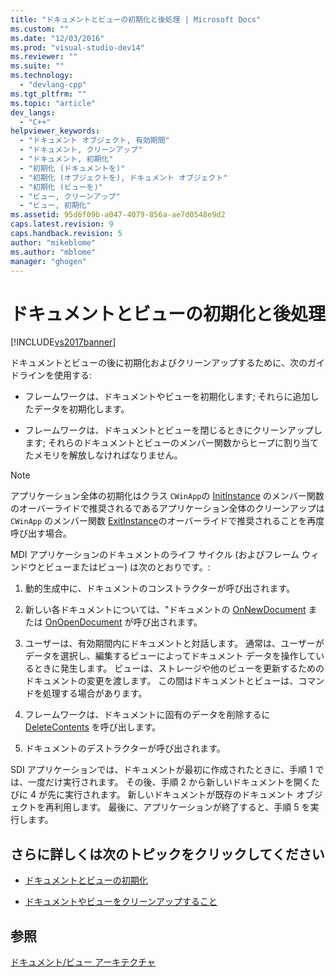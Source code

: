 ```yaml
---
title: "ドキュメントとビューの初期化と後処理 | Microsoft Docs"
ms.custom: ""
ms.date: "12/03/2016"
ms.prod: "visual-studio-dev14"
ms.reviewer: ""
ms.suite: ""
ms.technology: 
  - "devlang-cpp"
ms.tgt_pltfrm: ""
ms.topic: "article"
dev_langs: 
  - "C++"
helpviewer_keywords: 
  - "ドキュメント オブジェクト, 有効期間"
  - "ドキュメント, クリーンアップ"
  - "ドキュメント, 初期化"
  - "初期化 (ドキュメントを)"
  - "初期化 (オブジェクトを), ドキュメント オブジェクト"
  - "初期化 (ビューを)"
  - "ビュー, クリーンアップ"
  - "ビュー, 初期化"
ms.assetid: 95d6f09b-a047-4079-856a-ae7d0548e9d2
caps.latest.revision: 9
caps.handback.revision: 5
author: "mikeblome"
ms.author: "mblome"
manager: "ghogen"
---
```

# ドキュメントとビューの初期化と後処理
[!INCLUDE[vs2017banner](../assembler/inline/includes/vs2017banner.md)]

ドキュメントとビューの後に初期化およびクリーンアップするために、次のガイドラインを使用する:  
  
-   フレームワークは、ドキュメントやビューを初期化します; それらに追加したデータを初期化します。  
  
-   フレームワークは、ドキュメントとビューを閉じるときにクリーンアップします; それらのドキュメントとビューのメンバー関数からヒープに割り当てたメモリを解放しなければなりません。  
  
> [!NOTE]
>  アプリケーション全体の初期化はクラス `CWinApp`の [InitInstance](../Topic/CWinApp::InitInstance.md) のメンバー関数のオーバーライドで推奨されるであるアプリケーション全体のクリーンアップは `CWinApp` のメンバー関数 [ExitInstance](../Topic/CWinApp::ExitInstance.md)のオーバーライドで推奨されることを再度呼び出す場合。  
  
 MDI アプリケーションのドキュメントのライフ サイクル \(およびフレーム ウィンドウとビューまたはビュー\) は次のとおりです。:  
  
1.  動的生成中に、ドキュメントのコンストラクターが呼び出されます。  
  
2.  新しい各ドキュメントについては、"ドキュメントの [OnNewDocument](../Topic/CDocument::OnNewDocument.md) または [OnOpenDocument](../Topic/CDocument::OnOpenDocument.md) が呼び出されます。  
  
3.  ユーザーは、有効期間内にドキュメントと対話します。  通常は、ユーザーがデータを選択し、編集するビューによってドキュメント データを操作しているときに発生します。  ビューは、ストレージや他のビューを更新するためのドキュメントの変更を渡します。  この間はドキュメントとビューは、コマンドを処理する場合があります。  
  
4.  フレームワークは、ドキュメントに固有のデータを削除するに [DeleteContents](../Topic/CDocument::DeleteContents.md) を呼び出します。  
  
5.  ドキュメントのデストラクターが呼び出されます。  
  
 SDI アプリケーションでは、ドキュメントが最初に作成されたときに、手順 1 では、一度だけ実行されます。  その後、手順 2 から新しいドキュメントを開くたびに 4 が先に実行されます。  新しいドキュメントが既存のドキュメント オブジェクトを再利用します。  最後に、アプリケーションが終了すると、手順 5 を実行します。  
  
## さらに詳しくは次のトピックをクリックしてください  
  
-   [ドキュメントとビューの初期化](../mfc/initializing-documents-and-views.md)  
  
-   [ドキュメントやビューをクリーンアップすること](../Topic/Cleaning%20Up%20Documents%20and%20Views.md)  
  
## 参照  
 [ドキュメント\/ビュー アーキテクチャ](../Topic/Document-View%20Architecture.md)